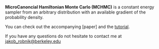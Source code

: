 **MicroCanoncial Hamiltonian Monte Carlo (MCHMC)** is a constant energy sampler from an arbitrary distribution with an available gradient of the probability density. 

You can check out the accompanying [paper] and the [tutorial](tutorial.ipynb).

If you have any questions do not hesitate to contact me at jakob_robnik@berkeley.edu
